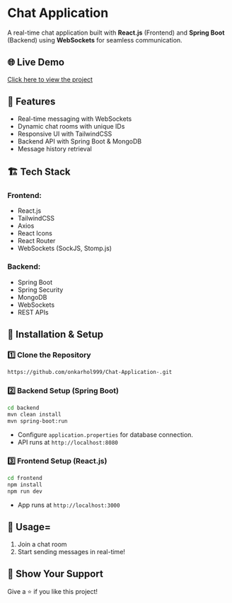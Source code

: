 # Chat Application

A real-time chat application built with **React.js** (Frontend) and **Spring Boot** (Backend) using **WebSockets** for seamless communication.
## 🌐 Live Demo  
[Click here to view the project](https://realtimechatapplication-orpin.vercel.app/)


## 🚀 Features
- Real-time messaging with WebSockets
- Dynamic chat rooms with unique IDs
- Responsive UI with TailwindCSS
- Backend API with Spring Boot & MongoDB
- Message history retrieval

## 🏗️ Tech Stack
### Frontend:
- React.js
- TailwindCSS
- Axios
- React Icons
- React Router
- WebSockets (SockJS, Stomp.js)

### Backend:
- Spring Boot
- Spring Security
- MongoDB
- WebSockets
- REST APIs

## 🔧 Installation & Setup
### 1️⃣ Clone the Repository
```sh
https://github.com/onkarhol999/Chat-Application-.git
```

### 2️⃣ Backend Setup (Spring Boot)
```sh
cd backend
mvn clean install
mvn spring-boot:run
```
- Configure `application.properties` for database connection.
- API runs at `http://localhost:8080`

### 3️⃣ Frontend Setup (React.js)
```sh
cd frontend
npm install
npm run dev
```
- App runs at `http://localhost:3000`

## 📌 Usage=
1. Join a chat room
2. Start sending messages in real-time!

## 🌟 Show Your Support
Give a ⭐ if you like this project!

